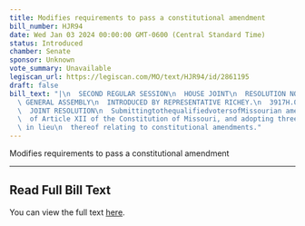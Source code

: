 ```yaml
---
title: Modifies requirements to pass a constitutional amendment
bill_number: HJR94
date: Wed Jan 03 2024 00:00:00 GMT-0600 (Central Standard Time)
status: Introduced
chamber: Senate
sponsor: Unknown
vote_summary: Unavailable
legiscan_url: https://legiscan.com/MO/text/HJR94/id/2861195
draft: false
bill_text: "|\n  SECOND REGULAR SESSION\n  HOUSE JOINT\n  RESOLUTION NO. 94\n  102ND\
  \ GENERAL ASSEMBLY\n  INTRODUCED BY REPRESENTATIVE RICHEY.\n  3917H.01I DANARADEMANMILLER,ChiefClerk\n\
  \  JOINT RESOLUTION\n  SubmittingtothequalifiedvotersofMissourian amendmentrepealingSections2(b)and3(c)\n\
  \  of Article XII of the Constitution of Missouri, and adopting three new sections\
  \ in lieu\n  thereof relating to constitutional amendments."
---
```

Modifies requirements to pass a constitutional amendment

---

## Read Full Bill Text

You can view the full text [here](https://legiscan.com/MO/text/HJR94/id/2861195).
